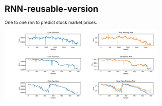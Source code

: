 # RNN-reusable-version
 One to one rnn to predict stock market prices.

![Result Image](img/chart.png)